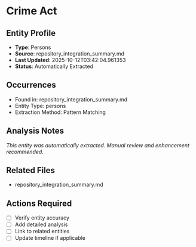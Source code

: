 # Crime Act

## Entity Profile
- **Type**: Persons
- **Source**: repository_integration_summary.md
- **Last Updated**: 2025-10-12T03:42:04.961353
- **Status**: Automatically Extracted

## Occurrences
- Found in: repository_integration_summary.md
- Entity Type: persons
- Extraction Method: Pattern Matching

## Analysis Notes
*This entity was automatically extracted. Manual review and enhancement recommended.*

## Related Files
- repository_integration_summary.md

## Actions Required
- [ ] Verify entity accuracy
- [ ] Add detailed analysis
- [ ] Link to related entities
- [ ] Update timeline if applicable
